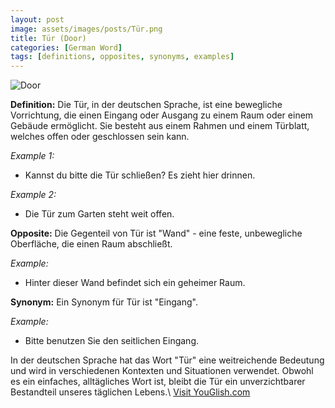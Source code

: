 ```yaml
---
layout: post
image: assets/images/posts/Tür.png
title: Tür (Door)
categories: [German Word]
tags: [definitions, opposites, synonyms, examples]
---
```


![Door](https://images.unsplash.com/photo-1509460913899-515f1df34fea)

**Definition:**
Die Tür, in der deutschen Sprache, ist eine bewegliche Vorrichtung, die einen Eingang oder Ausgang zu einem Raum oder einem Gebäude ermöglicht. Sie besteht aus einem Rahmen und einem Türblatt, welches offen oder geschlossen sein kann. 

*Example 1:*
- Kannst du bitte die Tür schließen? Es zieht hier drinnen.

*Example 2:*
- Die Tür zum Garten steht weit offen.

**Opposite:**
Die Gegenteil von Tür ist "Wand" - eine feste, unbewegliche Oberfläche, die einen Raum abschließt.

*Example:*
- Hinter dieser Wand befindet sich ein geheimer Raum.

**Synonym:**
Ein Synonym für Tür ist "Eingang".

*Example:*
- Bitte benutzen Sie den seitlichen Eingang.

In der deutschen Sprache hat das Wort "Tür" eine weitreichende Bedeutung und wird in verschiedenen Kontexten und Situationen verwendet. Obwohl es ein einfaches, alltägliches Wort ist, bleibt die Tür ein unverzichtbarer Bestandteil unseres täglichen Lebens.\ <a id="yg-widget-0" class="youglish-widget" data-query="Tür" data-lang="german" data-components="8412" data-auto-start="0" data-bkg-color="theme_light" data-title="How%20to%20pronounce%20Tür%20in%20German"  rel="nofollow" href="https://youglish.com">Visit YouGlish.com</a><script async src="https://youglish.com/public/emb/widget.js" charset="utf-8"></script>